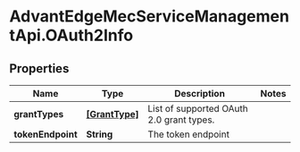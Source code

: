 # AdvantEdgeMecServiceManagementApi.OAuth2Info

## Properties
Name | Type | Description | Notes
------------ | ------------- | ------------- | -------------
**grantTypes** | [**[GrantType]**](GrantType.md) | List of supported OAuth 2.0 grant types. | 
**tokenEndpoint** | **String** | The token endpoint | 


